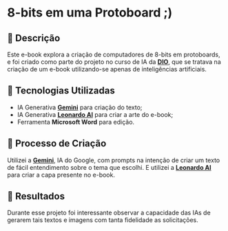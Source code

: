 # 8-bits em uma Protoboard ;)

## 📒 Descrição
Este e-book explora a criação de computadores de 8-bits em protoboards, e foi criado como parte do projeto no curso de IA da **[DIO](https://web.dio.me)**, que se tratava na criação de um e-book utilizando-se apenas de inteligências artificiais.

## 🤖 Tecnologias Utilizadas
- IA Generativa **[Gemini](https://gemini.google.com/app)** para criação do texto;
- IA Generativa **[Leonardo AI](https://leonardo.ai)** para criar a arte do e-book;
- Ferramenta **Microsoft Word** para edição.

## 🧐 Processo de Criação
Utilizei a **[Gemini](https://gemini.google.com/app)**, IA do Google, com prompts na intenção de criar um texto de fácil entendimento sobre o tema que escolhi. E utilizei a **[Leonardo AI](https://leonardo.ai)** para criar a capa presente no e-book.

## 🚀 Resultados
Durante esse projeto foi interessante observar a capacidade das IAs de gerarem tais textos e imagens com tanta fidelidade as solicitações.
